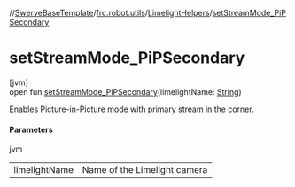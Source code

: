 //[SwerveBaseTemplate](../../../index.md)/[frc.robot.utils](../index.md)/[LimelightHelpers](index.md)/[setStreamMode_PiPSecondary](set-stream-mode_-pi-p-secondary.md)

# setStreamMode_PiPSecondary

[jvm]\
open fun [setStreamMode_PiPSecondary](set-stream-mode_-pi-p-secondary.md)(limelightName: [String](https://docs.oracle.com/javase/8/docs/api/java/lang/String.html))

Enables Picture-in-Picture mode with primary stream in the corner.

#### Parameters

jvm

| | |
|---|---|
| limelightName | Name of the Limelight camera |
